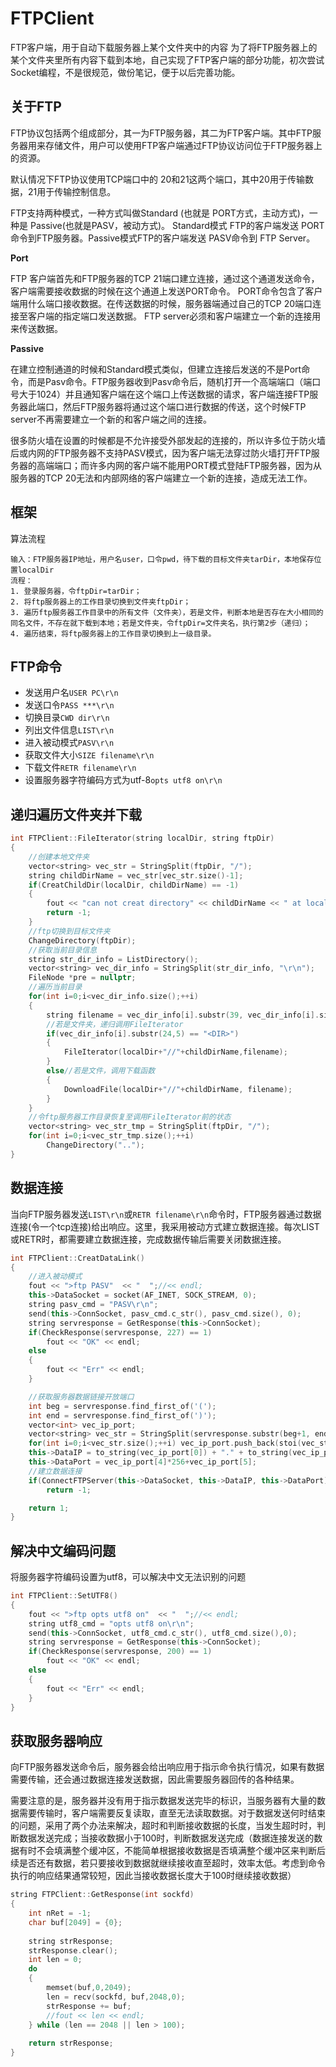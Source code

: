 # FTPClient
FTP客户端，用于自动下载服务器上某个文件夹中的内容
为了将FTP服务器上的某个文件夹里所有内容下载到本地，自己实现了FTP客户端的部分功能，初次尝试Socket编程，不是很规范，做份笔记，便于以后完善功能。

## 关于FTP

FTP协议包括两个组成部分，其一为FTP服务器，其二为FTP客户端。其中FTP服务器用来存储文件，用户可以使用FTP客户端通过FTP协议访问位于FTP服务器上的资源。

默认情况下FTP协议使用TCP端口中的 20和21这两个端口，其中20用于传输数据，21用于传输控制信息。

FTP支持两种模式，一种方式叫做Standard (也就是 PORT方式，主动方式)，一种是 Passive(也就是PASV，被动方式)。 Standard模式 FTP的客户端发送 PORT 命令到FTP服务器。Passive模式FTP的客户端发送 PASV命令到 FTP  Server。

**Port**

FTP 客户端首先和FTP服务器的TCP 21端口建立连接，通过这个通道发送命令，客户端需要接收数据的时候在这个通道上发送PORT命令。  PORT命令包含了客户端用什么端口接收数据。在传送数据的时候，服务器端通过自己的TCP 20端口连接至客户端的指定端口发送数据。 FTP  server必须和客户端建立一个新的连接用来传送数据。

**Passive**

在建立控制通道的时候和Standard模式类似，但建立连接后发送的不是Port命令，而是Pasv命令。FTP服务器收到Pasv命令后，随机打开一个高端端口（端口号大于1024）并且通知客户端在这个端口上传送数据的请求，客户端连接FTP服务器此端口，然后FTP服务器将通过这个端口进行数据的传送，这个时候FTP server不再需要建立一个新的和客户端之间的连接。

很多防火墙在设置的时候都是不允许接受外部发起的连接的，所以许多位于防火墙后或内网的FTP服务器不支持PASV模式，因为客户端无法穿过防火墙打开FTP服务器的高端端口；而许多内网的客户端不能用PORT模式登陆FTP服务器，因为从服务器的TCP 20无法和内部网络的客户端建立一个新的连接，造成无法工作。

## 框架

算法流程

```
输入：FTP服务器IP地址，用户名user，口令pwd，待下载的目标文件夹tarDir，本地保存位置localDir
流程：
1. 登录服务器，令ftpDir=tarDir；
2. 将ftp服务器上的工作目录切换到文件夹ftpDir；
3. 遍历ftp服务器工作目录中的所有文件（文件夹），若是文件，判断本地是否存在大小相同的同名文件，不存在就下载到本地；若是文件夹，令ftpDir=文件夹名，执行第2步（递归）；
4. 遍历结束，将ftp服务器上的工作目录切换到上一级目录。
```

## FTP命令

+ 发送用户名`USER PC\r\n`
+ 发送口令`PASS ***\r\n`
+ 切换目录`CWD dir\r\n`
+ 列出文件信息`LIST\r\n`
+ 进入被动模式`PASV\r\n`
+ 获取文件大小`SIZE filename\r\n`
+ 下载文件`RETR filename\r\n`
+ 设置服务器字符编码方式为utf-8`opts utf8 on\r\n`

## 递归遍历文件夹并下载

```c++
int FTPClient::FileIterator(string localDir, string ftpDir)
{
    //创建本地文件夹
    vector<string> vec_str = StringSplit(ftpDir, "/");
    string childDirName = vec_str[vec_str.size()-1];
    if(CreatChildDir(localDir, childDirName) == -1)
    {
        fout << "can not creat directory" << childDirName << " at localhost" << endl;
        return -1;
    }
    //ftp切换到目标文件夹
    ChangeDirectory(ftpDir);
	//获取当前目录信息
    string str_dir_info = ListDirectory();  
    vector<string> vec_dir_info = StringSplit(str_dir_info, "\r\n");
    FileNode *pre = nullptr;
    //遍历当前目录
    for(int i=0;i<vec_dir_info.size();++i)
    {
        string filename = vec_dir_info[i].substr(39, vec_dir_info[i].size() - 39);
        //若是文件夹，递归调用FileIterator
        if(vec_dir_info[i].substr(24,5) == "<DIR>")
        {
            FileIterator(localDir+"//"+childDirName,filename);
        }
        else//若是文件，调用下载函数
        {
            DownloadFile(localDir+"//"+childDirName, filename);
        }
    }
    //令ftp服务器工作目录恢复至调用FileIterator前的状态
    vector<string> vec_str_tmp = StringSplit(ftpDir, "/");
    for(int i=0;i<vec_str_tmp.size();++i)
        ChangeDirectory("..");
}
```

## 数据连接

当向FTP服务器发送`LIST\r\n`或`RETR filename\r\n`命令时，FTP服务器通过数据连接(令一个tcp连接)给出响应。这里，我采用被动方式建立数据连接。每次LIST或RETR时，都需要建立数据连接，完成数据传输后需要关闭数据连接。

```c++
int FTPClient::CreatDataLink()
{
    //进入被动模式
    fout << ">ftp PASV"  << "  ";//<< endl;
    this->DataSocket = socket(AF_INET, SOCK_STREAM, 0);
    string pasv_cmd = "PASV\r\n";
    send(this->ConnSocket, pasv_cmd.c_str(), pasv_cmd.size(), 0);
    string servresponse = GetResponse(this->ConnSocket);
    if(CheckResponse(servresponse, 227) == 1)
        fout << "OK" << endl;
    else
    {
        fout << "Err" << endl;
    }

    //获取服务器数据链接开放端口
    int beg = servresponse.find_first_of('(');
    int end = servresponse.find_first_of(')');
    vector<int> vec_ip_port;
    vector<string> vec_str = StringSplit(servresponse.substr(beg+1, end - beg - 1), ",");
    for(int i=0;i<vec_str.size();++i) vec_ip_port.push_back(stoi(vec_str[i]));
    this->DataIP = to_string(vec_ip_port[0]) + "." + to_string(vec_ip_port[1]) + "." + to_string(vec_ip_port[2]) + "." + to_string(vec_ip_port[3]);
    this->DataPort = vec_ip_port[4]*256+vec_ip_port[5];
	//建立数据连接
    if(ConnectFTPServer(this->DataSocket, this->DataIP, this->DataPort) == -1)
        return -1;

    return 1;
}
```

## 解决中文编码问题

将服务器字符编码设置为utf8，可以解决中文无法识别的问题

```c++
int FTPClient::SetUTF8()
{
    fout << ">ftp opts utf8 on"  << "  ";//<< endl;
    string utf8_cmd = "opts utf8 on\r\n";
    send(this->ConnSocket, utf8_cmd.c_str(), utf8_cmd.size(),0);
    string servresponse = GetResponse(this->ConnSocket);
    if(CheckResponse(servresponse, 200) == 1)
        fout << "OK" << endl;
    else
    {
        fout << "Err" << endl;
    }
}
```

## 获取服务器响应

向FTP服务器发送命令后，服务器会给出响应用于指示命令执行情况，如果有数据需要传输，还会通过数据连接发送数据，因此需要服务器回传的各种结果。

需要注意的是，服务器并没有用于指示数据发送完毕的标识，当服务器有大量的数据需要传输时，客户端需要反复读取，直至无法读取数据。对于数据发送何时结束的问题，采用了两个办法来解决，超时和判断接收数据的长度，当发生超时时，判断数据发送完成；当接收数据小于100时，判断数据发送完成（数据连接发送的数据有时不会填满整个缓冲区，不能简单根据接收数据是否填满整个缓冲区来判断后续是否还有数据，若只要接收到数据就继续接收直至超时，效率太低。考虑到命令执行的响应结果通常较短，因此当接收数据长度大于100时继续接收数据）

```c++
string FTPClient::GetResponse(int sockfd)
{
    int nRet = -1;
	char buf[2049] = {0};
    
    string strResponse;
	strResponse.clear();
    int len = 0;
    do
    {
        memset(buf,0,2049);
        len = recv(sockfd, buf,2048,0);
        strResponse += buf;
        //fout << len << endl;
    } while (len == 2048 || len > 100);
    
    return strResponse;
}
```

